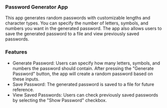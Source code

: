 ### Password Generator App

This app generates random passwords with customizable lengths and character types. You can specify the number of letters, symbols, and numbers you want in the generated password. The app also allows users to save the generated password to a file and view previously saved passwords.

### Features

- Generate Password: Users can specify how many letters, symbols, and numbers the password should contain. After pressing the "Generate Password" button, the app will create a random password based on these inputs.
- Save Password: The generated password is saved to a file for future reference.
- View Saved Passwords: Users can check previously saved passwords by selecting the "Show Password" checkbox.
